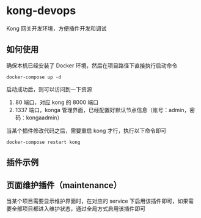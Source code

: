 # kong-devops
Kong 网关开发环境，方便插件开发和调试


## 如何使用
确保本机已经安装了 Docker 环境，然后在项目路径下直接执行启动命令 
```
docker-compose up -d
```
启动成功后，则可以访问到一下资源
1. 80 端口，对应 kong 的 8000 端口
2. 1337 端口，konga 管理界面，已经配置好默认节点信息（账号：admin，密码：kongaadmin）

当某个插件修改代码之后，需要重启 kong 才行，执行以下命令即可
```
docker-compose restart kong
```

## 插件示例
## 页面维护插件（maintenance）
当某个项目需要显示维护界面时，在对应的 service 下启用该插件即可，如果需要全部项目都进入维护状态，通过全局方式启用该插件即可
